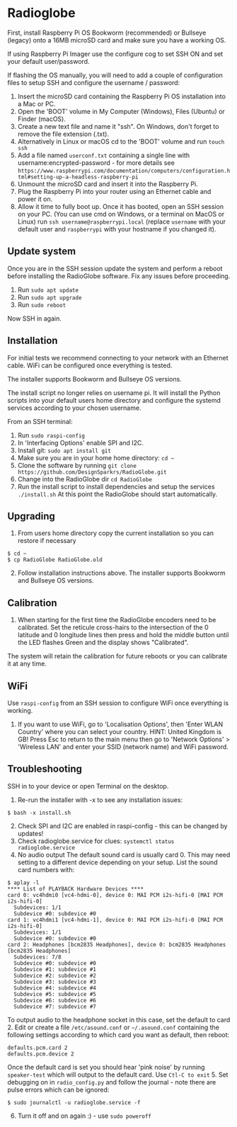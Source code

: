 # Radioglobe
First, install Raspberry Pi OS Bookworm (recommended) or Bullseye (legacy) onto a 16MB microSD card and make sure you have a working OS.

If using Raspberry Pi Imager use the configure cog to set SSH ON and set your default user/password. 

If flashing the OS manually, you will need to add a couple of configuration files to setup SSH and configure the username / password:
1. Insert the microSD card containing the Raspberry Pi OS installation into a Mac or PC.
2. Open the 'BOOT' volume in My Computer (Windows), Files (Ubuntu) or Finder (macOS).
3. Create a new text file and name it "ssh".  On Windows, don't forget to remove the file extension (.txt).
4. Alternatively in Linux or macOS cd to the 'BOOT' volume and run `touch ssh`
5. Add a file named `userconf.txt` containing a single line with username:encrypted-password - for more details see `https://www.raspberrypi.com/documentation/computers/configuration.html#setting-up-a-headless-raspberry-pi`
6. Unmount the microSD card and insert it into the Raspberry Pi.
7. Plug the Raspberry Pi into your router using an Ethernet cable and power it on.
8. Allow it time to fully boot up. Once it has booted, open an SSH session on your PC. (You can use cmd on Windows, or a terminal on MacOS or Linux) run `ssh username@raspberrypi.local` (replace `username` with your default user and `raspberrypi` with your hostname if you changed it).

## Update system
Once you are in the SSH session update the system and perform a reboot before installing the RadioGlobe software. Fix any issues before proceeding.
1. Run `sudo apt update`
2. Run `sudo apt upgrade`
3. Run `sudo reboot`

Now SSH in again.

## Installation
For initial tests we recommend connecting to your network with an Ethernet cable. WiFi can be configured once everything is tested.

The installer supports Bookworm and Bullseye OS versions.

The install script no longer relies on username pi. It will install the Python scripts into your default users home directory and configure the systemd services according to your chosen username.

From an SSH terminal:
1. Run `sudo raspi-config`
2. In 'Interfacing Options' enable SPI and I2C.
3. Install git: `sudo apt install git`
4. Make sure you are in your home home directory: `cd ~`
5. Clone the software by running `git clone https://github.com/DesignSparkrs/RadioGlobe.git`
6. Change into the RadioGlobe dir `cd RadioGlobe`
7. Run the install script to install dependencies and setup the services `./install.sh`
At this point the RadioGlobe should start automatically.

## Upgrading
1. From users home directory copy the current installation so you can restore if necessary
```
$ cd ~
$ cp RadioGlobe RadioGlobe.old
```
2. Follow installation instructions above. The installer supports Bookworm and Bullseye OS versions.

## Calibration
1. When starting for the first time the RadioGlobe encoders need to be calibrated. Set the reticule cross-hairs to the intersection of the 0 latitude and 0 longitude lines then press and hold the middle button until the LED flashes Green and the display shows "Calibrated".

The system will retain the calibration for future reboots or you can calibrate it at any time. 

## WiFi
Use `raspi-config` from an SSH session to configure WiFi once everything is working.

1. If you want to use WiFi, go to 'Localisation Options', then 'Enter WLAN Country' where you can select your country.
   HINT: United Kingdom is GB!  Press Esc to return to the main menu then go to 'Network Options' > 'Wireless LAN' and
   enter your SSID (network name) and WiFi password.

## Troubleshooting
SSH in to your device or open Terminal on the desktop.
1. Re-run the installer with -x to see any installation issues:
```
$ bash -x install.sh
```
2. Check SPI and I2C are enabled in raspi-config - this can be changed by updates!
3. Check radioglobe.service for clues: `systemctl status radioglobe.service`
4. No audio output
The default sound card is usually card 0. This may need setting to a different device depending on your setup.
List the sound card numbers with:
```
$ aplay -l
**** List of PLAYBACK Hardware Devices ****
card 0: vc4hdmi0 [vc4-hdmi-0], device 0: MAI PCM i2s-hifi-0 [MAI PCM i2s-hifi-0]
  Subdevices: 1/1
  Subdevice #0: subdevice #0
card 1: vc4hdmi1 [vc4-hdmi-1], device 0: MAI PCM i2s-hifi-0 [MAI PCM i2s-hifi-0]
  Subdevices: 1/1
  Subdevice #0: subdevice #0
card 2: Headphones [bcm2835 Headphones], device 0: bcm2835 Headphones [bcm2835 Headphones]
  Subdevices: 7/8
  Subdevice #0: subdevice #0
  Subdevice #1: subdevice #1
  Subdevice #2: subdevice #2
  Subdevice #3: subdevice #3
  Subdevice #4: subdevice #4
  Subdevice #5: subdevice #5
  Subdevice #6: subdevice #6
  Subdevice #7: subdevice #7
```
To output audio to the headphone socket in this case, set the default to card 2.
Edit or create a file `/etc/asound.conf` or `~/.asound.conf` containing the following settings according to which card you want as default, then reboot:
```
defaults.pcm.card 2
defaults.pcm.device 2
```
Once the default card is set you should hear 'pink noise' by running `speaker-test` which will output to the default card. Use `Ctl-C to exit`
5. Set debugging on in `radio_config.py` and follow the journal - note there are pulse errors which can be ignored:
```
$ sudo journalctl -u radioglobe.service -f
```
6. Turn it off and on again :) - use `sudo poweroff`

